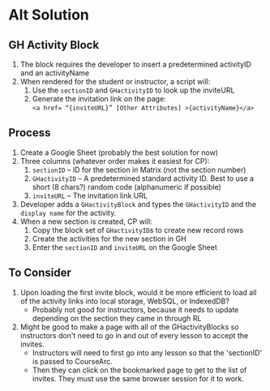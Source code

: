 # Alt Solution

## GH Activity Block

1.  The block requires the developer to insert a predetermined activityID and an activityName
2.  When rendered for the student or instructor, a script will:
    1.  Use the `sectionID` and `GHactivityID` to look up the inviteURL
    2.  Generate the invitation link on the page:  
        `<a href= “{inviteURL}” [Other Attributes] >{activityName}</a>`

## Process

1.  Create a Google Sheet (probably the best solution for now)
2.  Three columns (whatever order makes it easiest for CP):
    1.  `sectionID` – ID for the section in Matrix (not the section number)
    2.  `GHactivityID` – A predetermined standard activity ID. Best to use a short (8 chars?) random code (alphanumeric if possible)
    3.  `inviteURL` – The invitation link URL
3.  Developer adds a `GHactivityBlock` and types the `GHactivityID` and the `display name` for the activity.
4.  When a new section is created, CP will:
    1.  Copy the block set of `GHactivityID`s to create new record rows
    2.  Create the activities for the new section in GH
    3.  Enter the `sectionID` and `inviteURL` on the Google Sheet

## To Consider
1.  Upon loading the first invite block, would it be more efficient to load all of the activity links into local storage, WebSQL, or IndexedDB?
    - Probably not good for instructors, because it needs to update depending on the section they came in through RL
2.  Might be good to make a page with all of the GHactivityBlocks so instructors don't need to go in and out of every lesson to accept the invites.
    - Instructors will need to first go into any lesson so that the 'sectionID' is passed to CourseArc.
    - Then they can click on the bookmarked page to get to the list of invites. They must use the same browser session for it to work.
